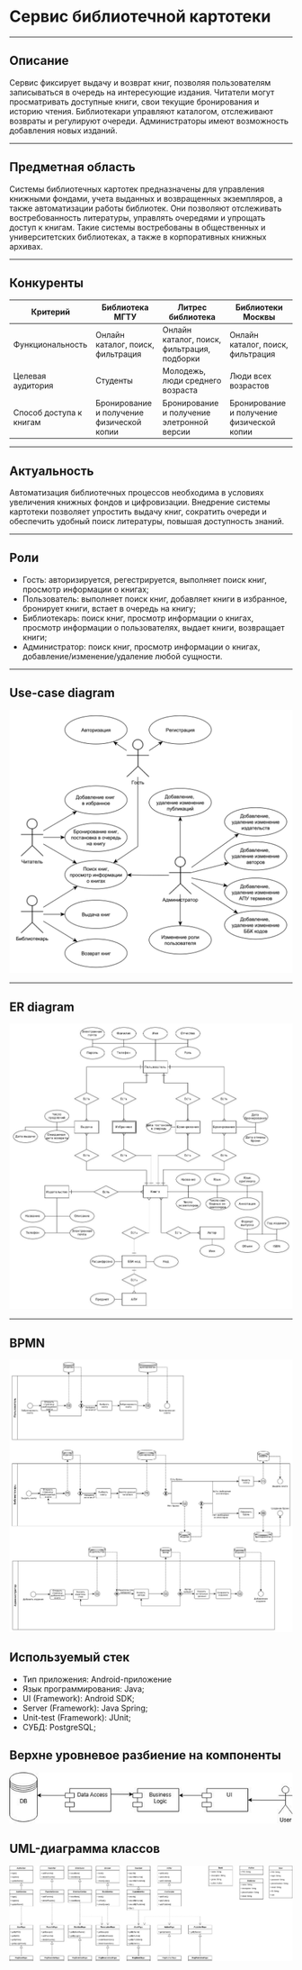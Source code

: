 # Сервис библиотечной картотеки

---

## Описание

Сервис фиксирует выдачу и возврат книг, позволяя пользователям записываться в очередь на интересующие издания. Читатели могут просматривать доступные книги, свои текущие бронирования и историю чтения. Библиотекари управляют каталогом, отслеживают возвраты и регулируют очереди. Администраторы имеют возможность добавления новых изданий.


---

## Предметная область

Системы библиотечных картотек предназначены для управления книжными фондами, учета выданных и возвращенных экземпляров, а также автоматизации работы библиотек. Они позволяют отслеживать востребованность литературы, управлять очередями и упрощать доступ к книгам. Такие системы востребованы в общественных и университетских библиотеках, а также в корпоративных книжных архивах.

---

## Конкуренты

| Критерий                | Библиотека МГТУ                           | Литрес библиотека                           | Библиотеки Москвы                         |  
|-------------------------|-------------------------------------------|---------------------------------------------|-------------------------------------------|  
| Функциональность        | Онлайн каталог, поиск, фильтрация         | Онлайн каталог, поиск, фильтрация, подборки | Онлайн каталог, поиск, фильтрация         |  
| Целевая аудитория       | Студенты                                  | Молодежь, люди среднего возраста            | Люди всех возрастов                       |  
| Способ доступа к книгам | Бронирование и получение физической копии | Бронирование и получение элетронной версии  | Бронирование и получение физической копии |  

---

## Актуальность

Автоматизация библиотечных процессов необходима в условиях увеличения книжных фондов и цифровизации. Внедрение системы картотеки позволяет упростить выдачу книг, сократить очереди и обеспечить удобный поиск литературы, повышая доступность знаний.

---

## Роли

- Гость: авторизируется, регестрируется, выполняет поиск книг, просмотр информации о книгах;
- Пользователь: выполняет поиск книг, добавляет книги в избранное, бронирует книги, встает в очередь на книгу;
- Библиотекарь: поиск книг, просмотр информации о книгах, просмотр информации о пользователях, выдает книги, возвращает книги;
- Администратор: поиск книг, просмотр информации о книгах, добавление/изменение/удаление любой сущности.

---

## Use-case diagram

![use-case](./img/use-case.jpg)

---

## ER diagram

![er](./img/ER.jpg)

---

## BPMN

![bpmn](./img/bpmn.jpg)

## Используемый стек
- Тип приложения: Android-приложение
- Язык программирования: Java;
- UI (Framework): Android SDK;
- Server (Framework): Java Spring;
- Unit-test (Framework): JUnit;
- СУБД: PostgreSQL;

## Верхне уровневое разбиение на компоненты
![components](img/components.jpg)

## UML-диаграмма классов
![classes](img/classes.jpg)
